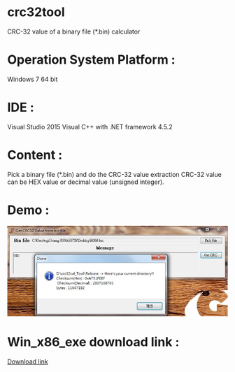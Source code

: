 # crc32tool
CRC-32 value of a binary file (*.bin) calculator

# Operation System Platform : 
Windows 7 64 bit
# IDE : 
Visual Studio 2015 Visual C++ with .NET framework 4.5.2

# Content :  
Pick a binary file (*.bin) and do the CRC-32 value extraction
CRC-32 value can be HEX value or decimal value (unsigned integer).

# Demo :

![alt tag](https://github.com/crazylittleJ/crc32tool/blob/master/Crc32_win32_demo.jpg)

# Win_x86_exe download link :
[Download link](https://github.com/crazylittleJ/crc32tool/blob/master/exe_x86_win/crc32cal_Tool.exe)
